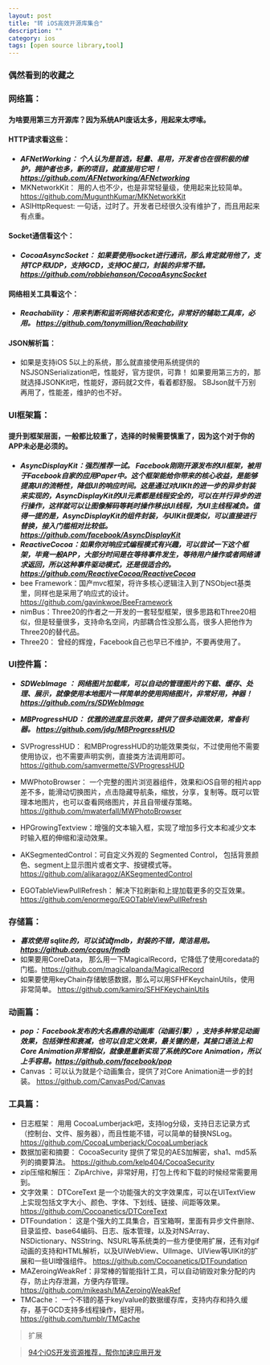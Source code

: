 ```yaml
---
layout: post
title: "转 iOS高效开源库集合"
description: ""
category: ios
tags: [open source library,tool]
---
```


### 偶然看到的收藏之

### 网络篇：

#### 为啥要用第三方开源库？因为系统API废话太多，用起来太啰嗦。

#### HTTP请求看这些：
- ***AFNetWorking： 个人认为是首选，轻量、易用，开发者也在很积极的维护，拥护者也多，新的项目，就直接用它吧！ https://github.com/AFNetworking/AFNetworking*** 
- MKNetworkKit： 用的人也不少，也是非常轻量级，使用起来比较简单。https://github.com/MugunthKumar/MKNetworkKit 
- ASIHttpRequest:  一句话，过时了。开发者已经很久没有维护了，而且用起来有点重。

#### Socket通信看这个：
- ***CocoaAsyncSocket： 如果要使用socket进行通讯，那么肯定就用他了，支持TCP和UDP，支持GCD，支持OC接口，封装的非常不错。 https://github.com/robbiehanson/CocoaAsyncSocket***

#### 网络相关工具看这个：
- ***Reachability： 用来判断和监听网络状态和变化，非常好的辅助工具库，必用。 https://github.com/tonymillion/Reachability***


#### JSON解析篇：
- 如果是支持iOS 5以上的系统，那么就直接使用系统提供的NSJSONSerialization吧，性能好，官方提供，可靠！
如果要用第三方的，那就选择JSONKit吧，性能好，源码就2文件，看着都舒服。
SBJson就千万别再用了，性能差，维护的也不好。

### UI框架篇：

#### 提升到框架层面，一般都比较重了，选择的时候需要慎重了，因为这个对于你的APP未必是必须的。
- ***AsyncDisplayKit：强烈推荐一试。 Facebook刚刚开源发布的UI框架，被用于Facebook自家的应用Paper中。这个框架能给你带来的核心收益，是能够提高UI的流畅性，降低UI的响应时间。这是通过对UIKIt的进一步的异步封装来实现的，AsyncDisplayKit的UI元素都是线程安全的，可以在并行异步的进行操作，这样就可以让图像解码等耗时操作移出UI线程，为UI主线程减负。值得一提的是，AsyncDisplayKit的组件封装，与UIKit很类似，可以直接进行替换，接入门槛相对比较低。https://github.com/facebook/AsyncDisplayKit***
- ***ReactiveCocoa：如果你对响应式编程模式有兴趣，可以尝试一下这个框架，毕竟一般APP，大部分时间是在等待事件发生，等待用户操作或者网络请求返回，所以这种事件驱动模式，还是很适合的。https://github.com/ReactiveCocoa/ReactiveCocoa***
- bee Framework：国产mvc框架，将许多核心逻辑注入到了NSObject基类里，同样也是采用了响应式的设计。 https://github.com/gavinkwoe/BeeFramework
- nimBus：Three20的作者之一开发的一套轻型框架，很多思路和Three20相似，但是轻量很多，支持命名空间，内部耦合性没那么高，很多人把他作为Three20的替代品。
- Three20： 曾经的辉煌，Facebook自己也早已不维护，不要再使用了。

### UI控件篇：
- ***SDWebImage ： 网络图片加载库，可以自动的管理图片的下载、缓存、处理、展示，就像使用本地图片一样简单的使用网络图片，非常好用，神器！ https://github.com/rs/SDWebImage***
- ***MBProgressHUD： 优雅的进度显示效果，提供了很多动画效果，常备利器。 https://github.com/jdg/MBProgressHUD*** 
- SVProgressHUD： 和MBProgressHUD的功能效果类似，不过使用他不需要使用协议，也不需要声明实例，直接类方法调用即可。 https://github.com/samvermette/SVProgressHUD
- MWPhotoBrowser： 一个完整的图片浏览器组件，效果和iOS自带的相片app 差不多，能滑动切换图片，点击隐藏导航条，缩放，分享，复制等。既可以管理本地图片，也可以查看网络图片，并且自带缓存策略。  https://github.com/mwaterfall/MWPhotoBrowser
- HPGrowingTextview：增强的文本输入框，实现了增加多行文本和减少文本时输入框的伸缩和滚动效果。
- AKSegmentedControl：可自定义外观的 Segmented Control， 包括背景颜色、segment上显示图片或者文字、按键模式等。 https://github.com/alikaragoz/AKSegmentedControl

- EGOTableViewPullRefresh： 解决下拉刷新和上提加载更多的交互效果。 https://github.com/enormego/EGOTableViewPullRefresh


### 存储篇：
- ***喜欢使用 sqlite的，可以试试fmdb，封装的不错，简洁易用。 https://github.com/ccgus/fmdb***
- 如果要用CoreData， 那么用一下MagicalRecord，它降低了使用coredata的门槛。https://github.com/magicalpanda/MagicalRecord
- 如果要使用keyChain存储敏感数据，那么可以用SFHFKeychainUtils，使用非常简单。 https://github.com/kamiro/SFHFKeychainUtils


### 动画篇：
- ***pop： Facebook发布的大名鼎鼎的动画库（动画引擎），支持多种常见动画效果，包括弹性和衰减，也可以自定义效果，最关键的是，其接口语法上和Core Animation非常相似，就像是重新实现了系统的Core Animation，所以上手容易。https://github.com/facebook/pop***
- Canvas ：可以认为就是个动画集合，提供了对Core Animation进一步的封装。 https://github.com/CanvasPod/Canvas


### 工具篇：
- 日志框架： 用用 CocoaLumberjack吧，支持log分级，支持日志记录方式（控制台、文件、服务器），而且性能不错，可以简单的替换NSLog。 https://github.com/CocoaLumberjack/CocoaLumberjack
- 数据加密和摘要： CocoaSecurity 提供了常见的AES加解密，sha1、md5系列的摘要算法。 https://github.com/kelp404/CocoaSecurity
- zip压缩和解压： ZipArchive，非常好用，打包上传和下载的时候经常需要用到。
- 文字效果： DTCoreText 是一个功能强大的文字效果库，可以在UITextView上实现包括文字大小、颜色、字体、下划线、链接、间距等效果。 https://github.com/Cocoanetics/DTCoreText
- DTFoundation： 这是个强大的工具集合，百宝箱啊，里面有异步文件删除、目录监控、base64编码、日志、版本管理，以及对NSArray、NSDictionary、NSString、NSURL等系统类的一些方便使用扩展，还有对gif动画的支持和HTML解析，以及UIWebView、UIImage、UIView等UIKit的扩展和一些UI增强组件。 https://github.com/Cocoanetics/DTFoundation
- MAZeroingWeakRef：非常棒的智能指针工具，可以自动销毁对象分配的内存，防止内存泄漏，方便内存管理。https://github.com/mikeash/MAZeroingWeakRef
- TMCache： 一个不错的基于key/value的数据缓存库，支持内存和持久缓存，基于GCD支持多线程操作，挺好用。 https://github.com/tumblr/TMCache

> 扩展

> [94个iOS开发资源推荐，帮你加速应用开发](http://www.cocoachina.com/ios/20151210/14635.html)
